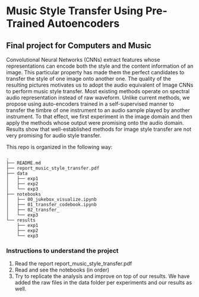 
# Music Style Transfer Using Pre-Trained Autoencoders
## Final project for Computers and Music

Convolutional Neural Networks (CNNs) extract features whose representations can encode both the style and the content information of an image. This particular property has made them the perfect candidates to transfer the style of one image onto another one. The quality of the resulting pictures motivates us to adopt the audio equivalent of Image CNNs to perform music style transfer. Most existing methods operate on spectral audio representation instead of raw waveform. Unlike current methods, we propose using auto-encoders trained in a self-supervised manner to transfer the timbre of one instrument to an audio sample played by another instrument. To that effect, we first experiment in the image domain and then apply the methods whose output were promising onto the audio domain. Results show that well-established methods for image style transfer are not very promising for audio style transfer.


This repo is organized in the following way: 
```
.
├── README.md
├── report_music_style_transfer.pdf
├── data 
│   ├── exp1
│   ├── exp2
│   └── exp3
├── notebooks
│   ├── 00_jukebox_visualize.ipynb
│   ├── 01_transfer_codebook.ipynb
│   ├── 02_transfer_
│   └── exp3
└── results
    ├── exp1
    ├── exp2
    └── exp3
```

### Instructions to understand the project
1. Read the report report_music_style_transfer.pdf
2. Read and see the notebooks (in order)
3. Try to replicate the analysis and improve on top of our results. We have added the raw files in the data folder per experiments and our results as well. 
